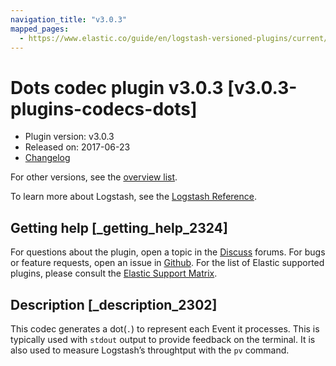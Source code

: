 ```yaml
---
navigation_title: "v3.0.3"
mapped_pages:
  - https://www.elastic.co/guide/en/logstash-versioned-plugins/current/v3.0.3-plugins-codecs-dots.html
---
```


# Dots codec plugin v3.0.3 [v3.0.3-plugins-codecs-dots]

* Plugin version: v3.0.3
* Released on: 2017-06-23
* [Changelog](https://github.com/logstash-plugins/logstash-codec-dots/blob/v3.0.3/CHANGELOG.md)

For other versions, see the [overview list](codec-dots-index.md).

To learn more about Logstash, see the [Logstash Reference](https://www.elastic.co/guide/en/logstash/current/index.html).

## Getting help [_getting_help_2324]

For questions about the plugin, open a topic in the [Discuss](http://discuss.elastic.co) forums. For bugs or feature requests, open an issue in [Github](https://github.com/logstash-plugins/logstash-codec-dots). For the list of Elastic supported plugins, please consult the [Elastic Support Matrix](https://www.elastic.co/support/matrix#matrix_logstash_plugins).

## Description [_description_2302]

This codec generates a dot(`.`) to represent each Event it processes. This is typically used with `stdout` output to provide feedback on the terminal. It is also used to measure Logstash’s throughtput with the `pv` command.
